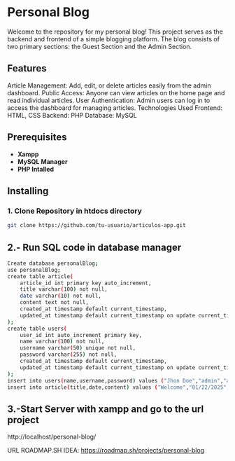 # Personal Blog
Welcome to the repository for my personal blog! This project serves as the backend and frontend of a simple blogging platform. The blog consists of two primary sections: the Guest Section and the Admin Section. 

## Features
Article Management: Add, edit, or delete articles easily from the admin dashboard.
Public Access: Anyone can view articles on the home page and read individual articles.
User Authentication: Admin users can log in to access the dashboard for managing articles.
Technologies Used
Frontend: HTML, CSS
Backend: PHP
Database: MySQL

## Prerequisites
- **Xampp**
- **MySQL Manager**
- **PHP Intalled**

## Installing
### 1. Clone Repository in htdocs directory
```bash
git clone https://github.com/tu-usuario/articulos-app.git
```
## 2.- Run SQL code in database manager

```bash
Create database personalBlog;
use personalBlog;
create table article(
	article_id int primary key auto_increment,
    title varchar(100) not null,
    date varchar(10) not null,
    content text not null,
    created_at timestamp default current_timestamp,
    updated_at timestamp default current_timestamp on update current_timestamp
);
create table users(
	user_id int auto_increment primary key,
    name varchar(100) not null,
    username varchar(50) unique not null,
    password varchar(255) not null,
    created_at timestamp default current_timestamp,
    updated_at timestamp default current_timestamp on update current_timestamp
);
insert into users(name,username,password) values ("Jhon Doe","admin","admin123");
insert into article(title,date,content) values ("Welcome","01/22/2025","Hi! Welcome for my project");
```

## 3.-Start Server with xampp and go to the url project
http://localhost/personal-blog/

URL ROADMAP.SH IDEA: https://roadmap.sh/projects/personal-blog
